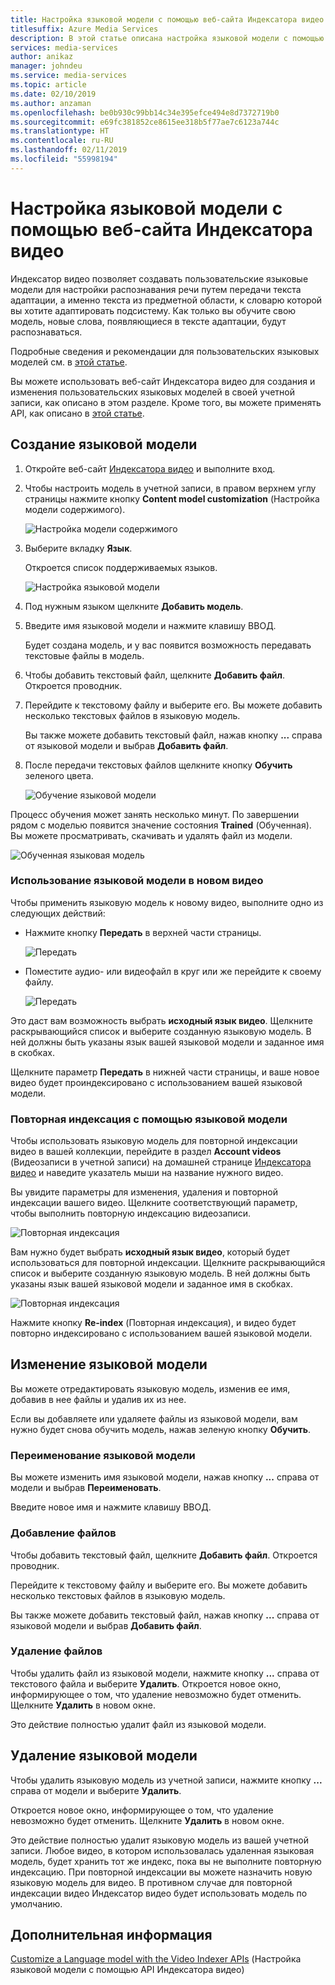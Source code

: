 ```yaml
---
title: Настройка языковой модели с помощью веб-сайта Индексатора видео в Azure
titlesuffix: Azure Media Services
description: В этой статье описана настройка языковой модели с помощью веб-сайта Индексатора видео.
services: media-services
author: anikaz
manager: johndeu
ms.service: media-services
ms.topic: article
ms.date: 02/10/2019
ms.author: anzaman
ms.openlocfilehash: be0b930c99bb14c34e395efce494e8d7372719b0
ms.sourcegitcommit: e69fc381852ce8615ee318b5f77ae7c6123a744c
ms.translationtype: HT
ms.contentlocale: ru-RU
ms.lasthandoff: 02/11/2019
ms.locfileid: "55998194"
---
```

# <a name="customize-a-language-model-with-the-video-indexer-website"></a>Настройка языковой модели с помощью веб-сайта Индексатора видео

Индексатор видео позволяет создавать пользовательские языковые модели для настройки распознавания речи путем передачи текста адаптации, а именно текста из предметной области, к словарю которой вы хотите адаптировать подсистему. Как только вы обучите свою модель, новые слова, появляющиеся в тексте адаптации, будут распознаваться. 

Подробные сведения и рекомендации для пользовательских языковых моделей см. в [этой статье](customize-language-model-overview.md).

Вы можете использовать веб-сайт Индексатора видео для создания и изменения пользовательских языковых моделей в своей учетной записи, как описано в этом разделе. Кроме того, вы можете применять API, как описано в [этой статье](customize-language-model-with-api.md).

## <a name="create-a-language-model"></a>Создание языковой модели

1. Откройте веб-сайт [Индексатора видео](https://www.videoindexer.ai/) и выполните вход.
2. Чтобы настроить модель в учетной записи, в правом верхнем углу страницы нажмите кнопку **Content model customization** (Настройка модели содержимого).

   ![Настройка модели содержимого](./media/content-model-customization/content-model-customization.png)

3. Выберите вкладку **Язык**.

    Откроется список поддерживаемых языков. 

    ![Настройка языковой модели](./media/customize-language-model/customize-language-model.png)

4. Под нужным языком щелкните **Добавить модель**.
5. Введите имя языковой модели и нажмите клавишу ВВОД.

    Будет создана модель, и у вас появится возможность передавать текстовые файлы в модель.
6. Чтобы добавить текстовый файл, щелкните **Добавить файл**. Откроется проводник.

7. Перейдите к текстовому файлу и выберите его. Вы можете добавить несколько текстовых файлов в языковую модель.

    Вы также можете добавить текстовый файл, нажав кнопку **...** справа от языковой модели и выбрав **Добавить файл**.
8. После передачи текстовых файлов щелкните кнопку **Обучить** зеленого цвета.

    ![Обучение языковой модели](./media/customize-language-model/train-model.png)

Процесс обучения может занять несколько минут. По завершении рядом с моделью появится значение состояния **Trained** (Обученная). Вы можете просматривать, скачивать и удалять файл из модели.

![Обученная языковая модель](./media/customize-language-model/preview-model.png)

### <a name="using-a-language-model-on-a-new-video"></a>Использование языковой модели в новом видео

Чтобы применить языковую модель к новому видео, выполните одно из следующих действий:

* Нажмите кнопку **Передать** в верхней части страницы. 

    ![Передать](./media/customize-language-model/upload.png)
* Поместите аудио- или видеофайл в круг или же перейдите к своему файлу.

    ![Передать](./media/customize-language-model/upload2.png)

Это даст вам возможность выбрать **исходный язык видео**. Щелкните раскрывающийся список и выберите созданную языковую модель. В ней должны быть указаны язык вашей языковой модели и заданное имя в скобках.

Щелкните параметр **Передать** в нижней части страницы, и ваше новое видео будет проиндексировано с использованием вашей языковой модели.

### <a name="using-a-language-model-to-reindex"></a>Повторная индексация с помощью языковой модели

Чтобы использовать языковую модель для повторной индексации видео в вашей коллекции, перейдите в раздел **Account videos** (Видеозаписи в учетной записи) на домашней странице [Индексатора видео](https://www.videoindexer.ai/) и наведите указатель мыши на название нужного видео.

Вы увидите параметры для изменения, удаления и повторной индексации вашего видео. Щелкните соответствующий параметр, чтобы выполнить повторную индексацию видеозаписи.

![Повторная индексация](./media/customize-language-model/reindex1.png)

Вам нужно будет выбрать **исходный язык видео**, который будет использоваться для повторной индексации. Щелкните раскрывающийся список и выберите созданную языковую модель. В ней должны быть указаны язык вашей языковой модели и заданное имя в скобках.

![Повторная индексация](./media/customize-language-model/reindex.png)

Нажмите кнопку **Re-index** (Повторная индексация), и видео будет повторно индексировано с использованием вашей языковой модели.

## <a name="edit-a-language-model"></a>Изменение языковой модели

Вы можете отредактировать языковую модель, изменив ее имя, добавив в нее файлы и удалив их из нее.

Если вы добавляете или удаляете файлы из языковой модели, вам нужно будет снова обучить модель, нажав зеленую кнопку **Обучить**.

### <a name="rename-the-language-model"></a>Переименование языковой модели

Вы можете изменить имя языковой модели, нажав кнопку **...** справа от модели и выбрав **Переименовать**. 

Введите новое имя и нажмите клавишу ВВОД.

### <a name="add-files"></a>Добавление файлов

Чтобы добавить текстовый файл, щелкните **Добавить файл**. Откроется проводник.

Перейдите к текстовому файлу и выберите его. Вы можете добавить несколько текстовых файлов в языковую модель.

Вы также можете добавить текстовый файл, нажав кнопку **...** справа от языковой модели и выбрав **Добавить файл**.

### <a name="delete-files"></a>Удаление файлов

Чтобы удалить файл из языковой модели, нажмите кнопку **...** справа от текстового файла и выберите **Удалить**. Откроется новое окно, информирующее о том, что удаление невозможно будет отменить. Щелкните **Удалить** в новом окне.

Это действие полностью удалит файл из языковой модели.

## <a name="delete-a-language-model"></a>Удаление языковой модели

Чтобы удалить языковую модель из учетной записи, нажмите кнопку **...** справа от модели и выберите **Удалить**.

Откроется новое окно, информирующее о том, что удаление невозможно будет отменить. Щелкните **Удалить** в новом окне.

Это действие полностью удалит языковую модель из вашей учетной записи. Любое видео, в котором использовалась удаленная языковая модель, будет хранить тот же индекс, пока вы не выполните повторную индексацию. При повторной индексации вы можете назначить новую языковую модель для видео. В противном случае для повторной индексации видео Индексатор видео будет использовать модель по умолчанию. 

## <a name="next-steps"></a>Дополнительная информация

[Customize a Language model with the Video Indexer APIs](customize-language-model-with-api.md) (Настройка языковой модели с помощью API Индексатора видео)
